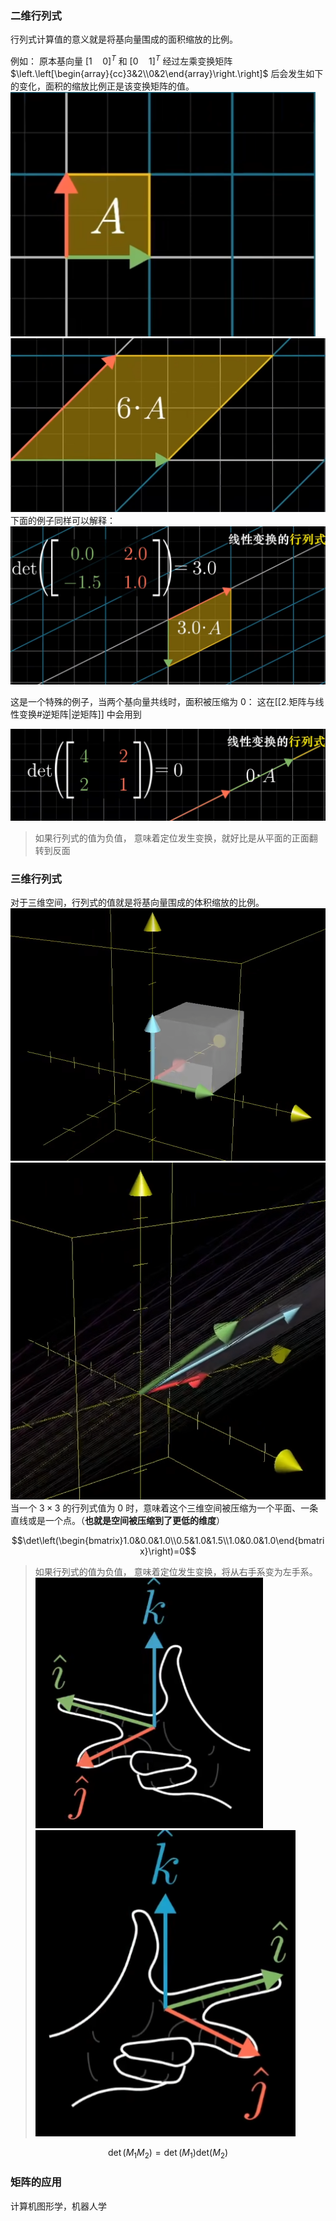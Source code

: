 ### 二维行列式
行列式计算值的意义就是将基向量围成的面积缩放的比例。
 
例如： 原本基向量  $[1\quad 0]^T$ 和  $[0\quad 1]^T$ 经过左乘变换矩阵 $\left.\left[\begin{array}{cc}3&2\\0&2\end{array}\right.\right]$ 后会发生如下的变化，面积的缩放比例正是该变换矩阵的值。
![250](assets/img11.png)![350](assets/img32.png)
 下面的例子同样可以解释：
![600](assets/img33.png)

这是一个特殊的例子，当两个基向量共线时，面积被压缩为 0：
这在[[2.矩阵与线性变换#逆矩阵|逆矩阵]] 中会用到 

 ![600](assets/img34.png)
 >如果行列式的值为负值，
> 意味着定位发生变换，就好比是从平面的正面翻转到反面
### 三维行列式
对于三维空间，行列式的值就是将基向量围成的体积缩放的比例。
  ![300](assets/img35.png)![230](assets/img36.png)
当一个 $3 \times3$ 的行列式值为 0 时，意味着这个三维空间被压缩为一个平面、一条直线或是一个点。（**也就是空间被压缩到了更低的维度**）

$$\det\left(\begin{bmatrix}1.0&0.0&1.0\\0.5&1.0&1.5\\1.0&0.0&1.0\end{bmatrix}\right)=0$$
>如果行列式的值为负值，
>意味着定位发生变换，将从右手系变为左手系。
![300](assets/img37.png)![290](assets/img38.png)

$$\det(M_1M_2)=\det(M_1)\mathrm{det}(M_2)$$


### 矩阵的应用
计算机图形学，机器人学